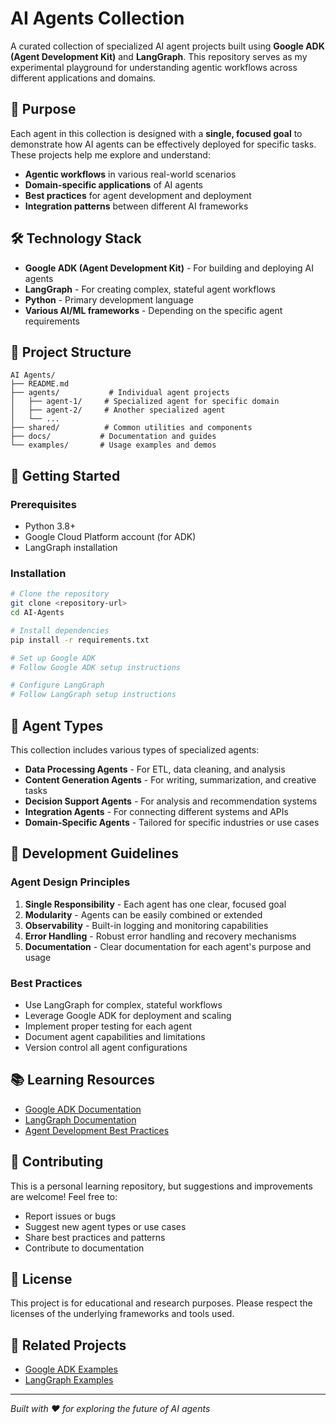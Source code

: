 # AI Agents Collection

A curated collection of specialized AI agent projects built using **Google ADK (Agent Development Kit)** and **LangGraph**. This repository serves as my experimental playground for understanding agentic workflows across different applications and domains.

## 🎯 Purpose

Each agent in this collection is designed with a **single, focused goal** to demonstrate how AI agents can be effectively deployed for specific tasks. These projects help me explore and understand:

- **Agentic workflows** in various real-world scenarios
- **Domain-specific applications** of AI agents
- **Best practices** for agent development and deployment
- **Integration patterns** between different AI frameworks

## 🛠️ Technology Stack

- **Google ADK (Agent Development Kit)** - For building and deploying AI agents
- **LangGraph** - For creating complex, stateful agent workflows
- **Python** - Primary development language
- **Various AI/ML frameworks** - Depending on the specific agent requirements

## 📁 Project Structure

```
AI Agents/
├── README.md
├── agents/           # Individual agent projects
│   ├── agent-1/     # Specialized agent for specific domain
│   ├── agent-2/     # Another specialized agent
│   └── ...
├── shared/          # Common utilities and components
├── docs/           # Documentation and guides
└── examples/       # Usage examples and demos
```

## 🚀 Getting Started

### Prerequisites

- Python 3.8+
- Google Cloud Platform account (for ADK)
- LangGraph installation

### Installation

```bash
# Clone the repository
git clone <repository-url>
cd AI-Agents

# Install dependencies
pip install -r requirements.txt

# Set up Google ADK
# Follow Google ADK setup instructions

# Configure LangGraph
# Follow LangGraph setup instructions
```

## 🎯 Agent Types

This collection includes various types of specialized agents:

- **Data Processing Agents** - For ETL, data cleaning, and analysis
- **Content Generation Agents** - For writing, summarization, and creative tasks
- **Decision Support Agents** - For analysis and recommendation systems
- **Integration Agents** - For connecting different systems and APIs
- **Domain-Specific Agents** - Tailored for specific industries or use cases

## 🔧 Development Guidelines

### Agent Design Principles

1. **Single Responsibility** - Each agent has one clear, focused goal
2. **Modularity** - Agents can be easily combined or extended
3. **Observability** - Built-in logging and monitoring capabilities
4. **Error Handling** - Robust error handling and recovery mechanisms
5. **Documentation** - Clear documentation for each agent's purpose and usage

### Best Practices

- Use LangGraph for complex, stateful workflows
- Leverage Google ADK for deployment and scaling
- Implement proper testing for each agent
- Document agent capabilities and limitations
- Version control all agent configurations

## 📚 Learning Resources

- [Google ADK Documentation](https://developers.google.com/agent-development-kit)
- [LangGraph Documentation](https://langchain-ai.github.io/langgraph/)
- [Agent Development Best Practices](https://ai.google.dev/docs/agents)

## 🤝 Contributing

This is a personal learning repository, but suggestions and improvements are welcome! Feel free to:

- Report issues or bugs
- Suggest new agent types or use cases
- Share best practices and patterns
- Contribute to documentation

## 📄 License

This project is for educational and research purposes. Please respect the licenses of the underlying frameworks and tools used.

## 🔗 Related Projects

- [Google ADK Examples](https://github.com/google/agent-development-kit)
- [LangGraph Examples](https://github.com/langchain-ai/langgraph)

---

*Built with ❤️ for exploring the future of AI agents* 